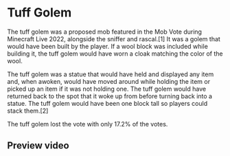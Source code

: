 # Tuff Golem
The tuff golem was a proposed mob featured in the Mob Vote during Minecraft Live 2022, alongside the sniffer and rascal.[1] It was a golem that would have been built by the player. If a wool block was included while building it, the tuff golem would have worn a cloak matching the color of the wool. 

The tuff golem was a statue that would have held and displayed any item and, when awoken, would have moved around while holding the item or picked up an item if it was not holding one. The tuff golem would have returned back to the spot that it woke up from before turning back into a statue. The tuff golem would have been one block tall so players could stack them.[2]

The tuff golem lost the vote with only 17.2% of the votes.

## Preview video



